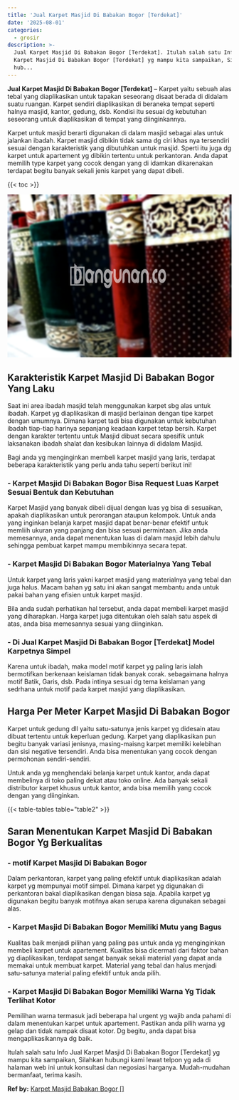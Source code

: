 ```yaml
---
title: 'Jual Karpet Masjid Di Babakan Bogor [Terdekat]'
date: '2025-08-01'
categories:
  - grosir
description: >-
  Jual Karpet Masjid Di Babakan Bogor [Terdekat]. Itulah salah satu Info Jual
  Karpet Masjid Di Babakan Bogor [Terdekat] yg mampu kita sampaikan, Silahkan
  hub...
---
```


**Jual Karpet Masjid Di Babakan Bogor \[Terdekat\]** – Karpet yaitu sebuah alas tebal yang diaplikasikan untuk tapakan seseorang disaat berada di didalam suatu ruangan. Karpet sendiri diaplikasikan di beraneka tempat seperti halnya masjid, kantor, gedung, dsb. Kondisi itu sesuai dg kebutuhan seseorang untuk diaplikasikan di tempat yang diinginkannya.

Karpet untuk masjid berarti digunakan di dalam masjid sebagai alas untuk jalankan ibadah. Karpet masjid dibikin tidak sama dg ciri khas nya tersendiri sesuai dengan karakteristik yang dibutuhkan untuk masjid. Sperti itu juga dg karpet untuk apartement yg dibikin tertentu untuk perkantoran. Anda dapat memilih type karpet yang cocok dengan yang di idamkan dikarenakan terdapat begitu banyak sekali jenis karpet yang dapat dibeli.

{{< toc >}}

![Jual Karpet Masjid Di Babakan Bogor [Terdekat]](/images/grosir-karpet-murah-52.png)

## Karakteristik Karpet Masjid Di Babakan Bogor Yang Laku

Saat ini area ibadah masjid telah menggunakan karpet sbg alas untuk ibadah. Karpet yg diaplikasikan di masjid berlainan dengan tipe karpet dengan umumnya. Dimana karpet tadi bisa digunakan untuk kebutuhan ibadah tiap-tiap harinya sepanjang keadaan karpet tetap bersih. Karpet dengan karakter tertentu untuk Masjid dibuat secara spesifik untuk laksanakan ibadah shalat dan kesibukan lainnya di didalam Masjid.

Bagi anda yg menginginkan membeli karpet masjid yang laris, terdapat beberapa karakteristik yang perlu anda tahu seperti berikut ini!

### \- Karpet Masjid Di Babakan Bogor Bisa Request Luas Karpet Sesuai Bentuk dan Kebutuhan

Karpet Masjid yang banyak dibeli dijual dengan luas yg bisa di sesuaikan, apakah diaplikasikan untuk perorangan ataupun kelompok. Untuk anda yang inginkan belanja karpet masjid dapat benar-benar efektif untuk memliih ukuran yang panjang dan bisa sesuai permintaan. Jika anda memesannya, anda dapat menentukan luas di dalam masjid lebih dahulu sehingga pembuat karpet mampu membikinnya secara tepat.

### \- Karpet Masjid Di Babakan Bogor Materialnya Yang Tebal

Untuk karpet yang laris yakni karpet masjid yang materialnya yang tebal dan juga halus. Macam bahan yg satu ini akan sangat membantu anda untuk pakai bahan yang efisien untuk karpet masjid.

Bila anda sudah perhatikan hal tersebut, anda dapat membeli karpet masjid yang diharapkan. Harga karpet juga ditentukan oleh salah satu aspek di atas, anda bisa memesannya sesuai yang diinginkan.

### \- Di Jual Karpet Masjid Di Babakan Bogor \[Terdekat\] Model Karpetnya Simpel

Karena untuk ibadah, maka model motif karpet yg paling laris ialah bermotifkan berkenaan keislaman tidak banyak corak. sebagaimana halnya motif Batik, Garis, dsb. Pada intinya sesuai dg tema keislaman yang sedrhana untuk motif pada karpet masjid yang diaplikasikan.

## Harga Per Meter Karpet Masjid Di Babakan Bogor

Karpet untuk gedung dll yaitu satu-satunya jenis karpet yg didesain atau dibuat tertentu untuk keperluan gedung. Karpet yang diaplikasikan pun begitu banyak variasi jenisnya, masing-maisng karpet memiliki kelebihan dan sisi negative tersendiri. Anda bisa menentukan yang cocok dengan permohonan sendiri-sendiri.

Untuk anda yg menghendaki belanja karpet untuk kantor, anda dapat membelinya di toko paling dekat atau toko online. Ada banyak sekali distributor karpet khusus untuk kantor, anda bisa memilih yang cocok dengan yang diinginkan.

{{< table-tables table="table2" >}}

## Saran Menentukan Karpet Masjid Di Babakan Bogor Yg Berkualitas

### \- motif Karpet Masjid Di Babakan Bogor

Dalam perkantoran, karpet yang paling efektif untuk diaplikasikan adalah karpet yg mempunyai motif simpel. Dimana karpet yg digunakan di perkantoran bakal diaplikasikan dengan biasa saja. Apabila karpet yg digunakan begitu banyak motifnya akan serupa karena digunakan sebagai alas.

### \- Karpet Masjid Di Babakan Bogor Memiliki Mutu yang Bagus

Kualitas baik menjadi pilihan yang paling pas untuk anda yg menginginkan membeli karpet untuk apartement. Kualitas bisa dicermati dari faktor bahan yg diaplikasikan, terdapat sangat banyak sekali material yang dapat anda memakai untuk membuat karpet. Material yang tebal dan halus menjadi satu-satunya material paling efektif untuk anda pilih.

### \- Karpet Masjid Di Babakan Bogor Memiliki Warna Yg Tidak Terlihat Kotor

Pemilihan warna termasuk jadi beberapa hal urgent yg wajib anda pahami di dalam menentukan karpet untuk apartement. Pastikan anda pilih warna yg gelap dan tidak nampak disaat kotor. Dg begitu, anda dapat bisa mengaplikasikannya dg baik.

Itulah salah satu Info Jual Karpet Masjid Di Babakan Bogor \[Terdekat\] yg mampu kita sampaikan, Silahkan hubungi kami lewat telpon yg ada di halaman web ini untuk konsultasi dan negosiasi harganya. Mudah-mudahan bermanfaat, terima kasih.

**Ref by:**  [Karpet Masjid Babakan Bogor []](https://id.wikipedia.org/wiki/Karpet)
